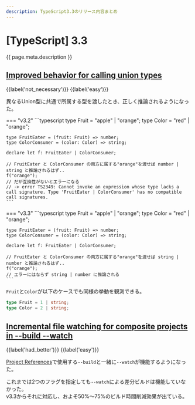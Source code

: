 ```yaml
---
description: TypeScript3.3のリリース内容まとめ
---
```


# [TypeScript] 3.3

{{ page.meta.description }}

## [Improved behavior for calling union types]

[Improved behavior for calling union types]: https://www.typescriptlang.org/docs/handbook/release-notes/typescript-3-3.html#improved-behavior-for-calling-union-types

{{label('not_necessary')}} {{label('easy')}}

異なるUnion型に共通で所属する型を渡したとき、正しく推論されるようになった。

=== "v3.2"
    ```typescript
    type Fruit = "apple" | "orange";
    type Color = "red" | "orange";

    type FruitEater = (fruit: Fruit) => number;
    type ColorConsumer = (color: Color) => string;

    declare let f: FruitEater | ColorConsumer;

    // FruitEater と ColorConsumer の両方に属する"orange"を渡せば number | string と推論されるはず..
    f("orange");
    // だが互換性がないとエラーになる
    // -> error TS2349: Cannot invoke an expression whose type lacks a call signature. Type 'FruitEater | ColorConsumer' has no compatible call signatures.
    ```

=== "v3.3"
    ```typescript
    type Fruit = "apple" | "orange";
    type Color = "red" | "orange";

    type FruitEater = (fruit: Fruit) => number;
    type ColorConsumer = (color: Color) => string;

    declare let f: FruitEater | ColorConsumer;

    // FruitEater と ColorConsumer の両方に属する"orange"を渡せば string | number と推論されるはず..
    f("orange");
    // エラーにはならず string | number に推論される
    ```

`Fruit`と`Color`が以下のケースでも同様の挙動を観測できる。

```typescript
type Fruit = 1 | string;
type Color = 2 | string;
```

## [Incremental file watching for composite projects in --build --watch]

[Incremental file watching for composite projects in --build --watch]: https://www.typescriptlang.org/docs/handbook/release-notes/typescript-3-3.html#incremental-file-watching-for-composite-projects-in---build---watch

{{label('had_better')}} {{label('easy')}}

[Project References]で使用する`--build`と一緒に`--watch`が機能するようになった。

これまでは2つのフラグを指定しても`--watch`による差分ビルドは機能していなかった。  
v3.3からそれに対応し、およそ50%～75%のビルド時間削減効果が出ている。


[Project References]: ../3.0/#project-refrences

